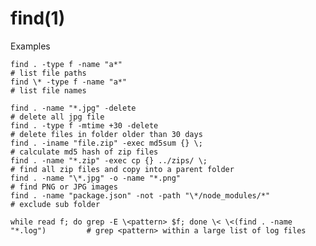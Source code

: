 
# find(1)

Examples

    find . -type f -name "a*"                                                     # list file paths
    find \* -type f -name "a*"                                                     # list file names
    
    find . -name "*.jpg" -delete                                                  # delete all jpg file
    find . -type f -mtime +30 -delete                                             # delete files in folder older than 30 days
    find . -iname "file.zip" -exec md5sum {} \;                                   # calculate md5 hash of zip files
    find . -name "*.zip" -exec cp {} ../zips/ \;                                  # find all zip files and copy into a parent folder
    find . -name "\*.jpg" -o -name "*.png"                                         # find PNG or JPG images
    find . -name "package.json" -not -path "\*/node_modules/*"                     # exclude sub folder

    while read f; do grep -E \<pattern> $f; done \< \<(find . -name "*.log")         # grep <pattern> within a large list of log files


